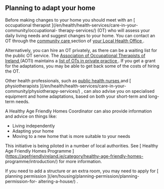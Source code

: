 ##  Planning to adapt your home

Before making changes to your home you should meet with an [ occupational
therapist ](/en/health/health-services/care-in-your-community/occupational-
therapy-services/) (OT) who will assess your daily living needs and suggest
changes to your home. You can contact an OT through the [ community care
](/en/health/health-services/care-in-your-community/community-care-services/)
section of [ your Local Health Office
](http://www.hse.ie/eng/services/list/1/LHO/) .

Alternatively, you can hire an OT privately, as there can be a waiting list
for the public OT service. The [ Association of Occupational Therapists of
Ireland ](http://www.aoti.ie/) (AOTI) maintains a [ list of OTs in private
practice ](https://www.aoti.ie/) . If you get a grant for the adaptations, you
may be able to get back some of the costs of hiring the OT.

Other health professionals, such as [ public health nurses
](/en/health/health-services/care-in-your-community/public-health-nurses/) and
[ physiotherapists ](/en/health/health-services/care-in-your-
community/physiotherapy-services/) , can also advise you on specialised
equipment and home adaptations, based on both your short-term and long-term
needs.

A Healthy Age Friendly Homes Coordinator can also provide information and
advice on things like:

  * Living independently 
  * Adapting your home 
  * Moving to a new home that is more suitable to your needs 

This initiative is being piloted in a number of local authorities. See [
Healthy Age Friendly Homes Programme
](https://agefriendlyireland.ie/category/healthy-age-friendly-homes-
programme/introduction/) for more information.

If you need to add a structure or an extra room, you may need to apply for [
planning permission ](/en/housing/planning-permission/planning-permission-for-
altering-a-house/) .
